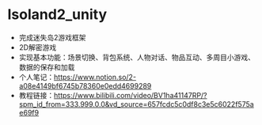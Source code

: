 # Isoland2_unity
- 完成迷失岛2游戏框架
- 2D解密游戏
- 实现基本功能：场景切换、背包系统、人物对话、物品互动、多周目小游戏、数据的保存和加载
- 个人笔记：https://www.notion.so/2-a08e4149bf6745b78360e0edd4699289
- 教程链接：https://www.bilibili.com/video/BV1ha41147RP/?spm_id_from=333.999.0.0&vd_source=657fcdc5c0df8c3e5c6022f575ae69f9
